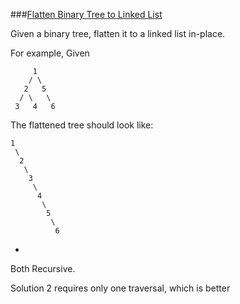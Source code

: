 ###[Flatten Binary Tree to Linked List](http://leetcode.com/onlinejudge#question_114)

Given a binary tree, flatten it to a linked list in-place.

For example,
Given

         1
        / \
       2   5
      / \   \
     3   4   6
The flattened tree should look like:

    1
     \
      2
       \
        3
         \
          4
           \
            5
             \
              6

-

Both Recursive.

Solution 2 requires only one traversal, which is better